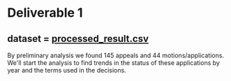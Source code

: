 # Deliverable 1

## dataset = [processed_result.csv](https://github.com/hvarelaf/CS506-Fall2020-Projects/blob/master/t_visa_trends_team2/dataset/processed_result.csv)

By preliminary analysis we found 145 appeals and 44 motions/applications. We'll start the analysis to find trends in the status of these applications by year and the terms used in the decisions. 
